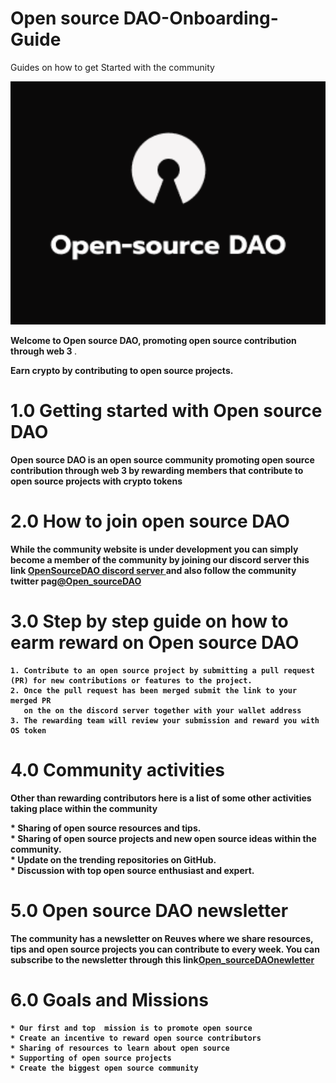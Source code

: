 # Open source DAO-Onboarding-Guide
Guides on how to get Started with the community 

<img src="https://github.com/opensourceDAO-Community/Communty-Onboarding-Guide/blob/main/open-source%20DAO(1).png" width="700">

<b>Welcome to Open source DAO, promoting open source contribution through web 3 </b>.

<b> Earn crypto by contributing to open source projects.
  
  # 1.0 Getting started with Open source DAO 
  <p> Open source DAO is an open source community promoting open source contribution through web 3 by rewarding members that contribute to open source projects 
    with crypto tokens </p>
  
  # 2.0 How to join open source DAO 
  <b> While the community website is under development you can simply become a member of the community by joining our discord server this link 
    [OpenSourceDAO discord server ](https://discord.gg/WWsr8MBqxU) and also follow the community twitter pag[@Open_sourceDAO](https://twitter.com/Open_sourceDAO)
    
  # 3.0 Step by step guide on how to earm reward on Open source DAO 
    1. Contribute to an open source project by submitting a pull request (PR) for new contributions or features to the project.
    2. Once the pull request has been merged submit the link to your merged PR
       on the on the discord server together with your wallet address
    3. The rewarding team will review your submission and reward you with OS token
    
 # 4.0 Community activities 
   <p> Other than  rewarding contributors here is a list of some other activities taking place within the community
 </p>
    * Sharing of open source resources and tips.<br>
    * Sharing of open source projects and new open source ideas within the community.<br>
    * Update on the trending repositories on GitHub.<br>
    * Discussion with top open source enthusiast and expert.<br>
    
 # 5.0 Open source DAO newsletter
  The community has a newsletter on Reuves where we share resources, tips and open source projects you can contribute to every week.
You can subscribe to the newsletter through this link[Open_sourceDAOnewletter](https://www.getrevue.co/profile/open_sourcedao)
 </p>
  
   # 6.0 Goals and Missions
    
    * Our first and top  mission is to promote open source 
    * Create an incentive to reward open source contributors 
    * Sharing of resources to learn about open source 
    * Supporting of open source projects 
    * Create the biggest open source community 


   
